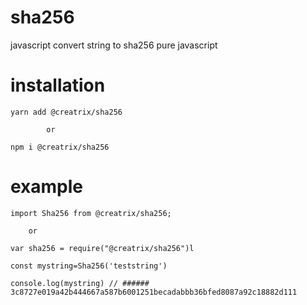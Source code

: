 # sha256
javascript convert string to sha256 pure javascript

# installation

```
yarn add @creatrix/sha256

        or

npm i @creatrix/sha256
```

# example
```
import Sha256 from @creatrix/sha256;

    or 

var sha256 = require("@creatrix/sha256")l
```

```
const mystring=Sha256('teststring') 

console.log(mystring) // ###### 3c8727e019a42b444667a587b6001251becadabbb36bfed8087a92c18882d111
```
